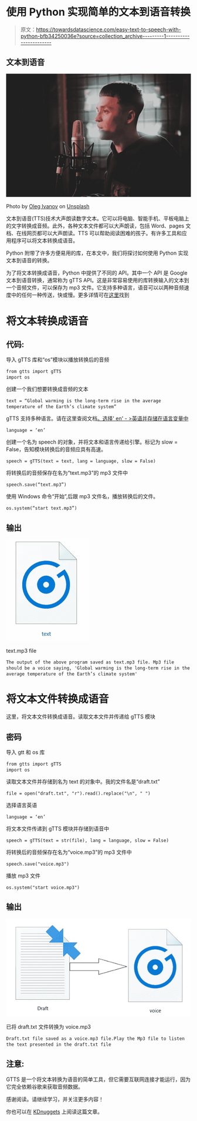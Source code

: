 # 使用 Python 实现简单的文本到语音转换

> 原文：<https://towardsdatascience.com/easy-text-to-speech-with-python-bfb34250036e?source=collection_archive---------1----------------------->

## 文本到语音

![](img/36bb043ef7e466ad1804b1d4fc2aaedb.png)

Photo by [Oleg Ivanov](https://unsplash.com/@olegixanovpht?utm_source=unsplash&utm_medium=referral&utm_content=creditCopyText) on [Unsplash](https://unsplash.com/s/photos/text-to-speech?utm_source=unsplash&utm_medium=referral&utm_content=creditCopyText)

文本到语音(TTS)技术大声朗读数字文本。它可以将电脑、智能手机、平板电脑上的文字转换成音频。此外，各种文本文件都可以大声朗读，包括 Word、pages 文档、在线网页都可以大声朗读。TTS 可以帮助阅读困难的孩子。有许多工具和应用程序可以将文本转换成语音。

Python 附带了许多方便易用的库，在本文中，我们将探讨如何使用 Python 实现文本到语音的转换。

为了将文本转换成语音，Python 中提供了不同的 API。其中一个 API 是 Google 文本到语音转换，通常称为 gTTS API。这是非常容易使用的库转换输入的文本到一个音频文件，可以保存为 mp3 文件。它支持多种语言，语音可以以两种音频速度中的任何一种传送，快或慢。更多详情可在[这里](https://gtts.readthedocs.io/en/latest/module.html)找到

# 将文本转换成语音

## 代码:

导入 gTTS 库和“os”模块以播放转换后的音频

```
from gtts import gTTS 
import os
```

创建一个我们想要转换成音频的文本

```
text = “Global warming is the long-term rise in the average temperature of the Earth’s climate system”
```

gTTS 支持多种语言。请在这里查阅文档[。选择' en' - >英语并存储在语言变量中](https://gtts.readthedocs.io/en/latest/module.html)

```
language = ‘en’
```

创建一个名为 speech 的对象，并将文本和语言传递给引擎。标记为 slow = False，告知模块转换后的音频应具有高速。

```
speech = gTTS(text = text, lang = language, slow = False)
```

将转换后的音频保存在名为“text.mp3”的 mp3 文件中

```
speech.save(“text.mp3”)
```

使用 Windows 命令“开始”,后跟 mp3 文件名，播放转换后的文件。

```
os.system(“start text.mp3”)
```

## 输出

![](img/9978e830c9b0b21e6dfdbcaf68170a20.png)

text.mp3 file

```
The output of the above program saved as text.mp3 file. Mp3 file should be a voice saying, 'Global warming is the long-term rise in the average temperature of the Earth’s climate system'
```

# 将文本文件转换成语音

这里，将文本文件转换成语音。读取文本文件并传递给 gTTS 模块

## 密码

导入 gtt 和 os 库

```
from gtts import gTTS 
import os
```

读取文本文件并存储到名为 text 的对象中。我的文件名是“draft.txt”

```
file = open("draft.txt", "r").read().replace("\n", " ")
```

选择语言英语

```
language = ‘en’
```

将文本文件传递到 gTTS 模块并存储到语音中

```
speech = gTTS(text = str(file), lang = language, slow = False)
```

将转换后的音频保存在名为“voice.mp3”的 mp3 文件中

```
speech.save("voice.mp3")
```

播放 mp3 文件

```
os.system("start voice.mp3")
```

## 输出

![](img/ce913795043697c32cd7e26c559c33f5.png)

已将 draft.txt 文件转换为 voice.mp3

```
Draft.txt file saved as a voice.mp3 file.Play the Mp3 file to listen the text presented in the draft.txt file
```

## 注意:

GTTS 是一个将文本转换为语音的简单工具，但它需要互联网连接才能运行，因为它完全依赖谷歌来获取音频数据。

感谢阅读。请继续学习，并关注更多内容！

你也可以在 [KDnuggets](https://www.kdnuggets.com/2020/05/easy-text-speech-python.html) 上阅读这篇文章。